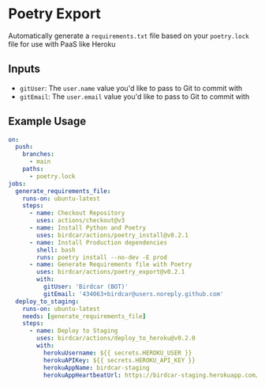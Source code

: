 
# Poetry Export

Automatically generate a `requirements.txt` file based on your `poetry.lock` file for use with PaaS like Heroku

## Inputs

- `gitUser`: The `user.name` value you'd like to pass to Git to commit with
- `gitEmail`: The `user.email` value you'd like to pass to Git to commit with

## Example Usage

```yaml
on:
  push:
    branches:
      - main
    paths:
      - poetry.lock
jobs:
  generate_requirements_file:
    runs-on: ubuntu-latest
    steps:
      - name: Checkout Repository
        uses: actions/checkout@v3
      - name: Install Python and Poetry
        uses: birdcar/actions/poetry_install@v0.2.1
      - name: Install Production dependencies
        shell: bash
        runs: poetry install --no-dev -E prod
      - name: Generate Requirements file with Poetry
        uses: birdcar/actions/poetry_export@v0.2.1
        with:
          gitUser: 'Birdcar (BOT)'
          gitEmail: '434063+birdcar@users.noreply.github.com'
  deploy_to_staging:
    runs-on: ubuntu-latest
    needs: [generate_requirements_file]
    steps:
      - name: Deploy to Staging
        uses: birdcar/actions/deploy_to_heroku@v0.2.0
        with:
          herokuUsername: ${{ secrets.HEROKU_USER }}
          herokuAPIKey: ${{ secrets.HEROKU_API_KEY }}
          herokuAppName: birdcar-staging
          herokuAppHeartbeatUrl: https://birdcar-staging.herokuapp.com/up
```
